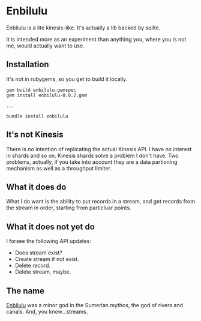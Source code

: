 # Enbilulu
Enbilulu is a lite kinesis-like. It's actually a lib backed by sqlite.

It is intended more as an experiment than anything you, where you is not me, would actually want to use.

## Installation
It's not in rubygems, so you get to build it locally.

```
gem build enbilulu.gemspec
gem install enbilulu-0.0.2.gem

...

bundle install enbilulu
```

## It's not Kinesis
There is *no* intention of replicating the actual Kinesis API. I have no interest in shards and so on. Kinesis shards solve a problem I don't have. Two problems, actually, if you take into account they are a data partioning mechanism as well as a throughput limiter. 

## What it does do
What I do want is the ability to put records in a stream, and get records from the stream in order, starting from particluar points.

## What it does not yet do
I forsee the following API updates:

* Does stream exist?
* Create stream if not exist.
* Delete record.
* Delete stream, maybe.

## The name
[Enbilulu](https://en.wikipedia.org/wiki/Enbilulu) was a minor god in the Sumerian mythos, the god of rivers and canals. And, you know...streams. 